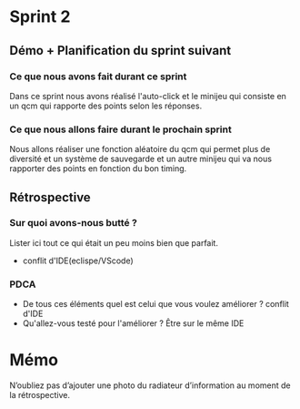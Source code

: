 # Sprint 2

## Démo + Planification du sprint suivant

### Ce que nous avons fait durant ce sprint
Dans ce sprint nous avons réalisé l'auto-click et le minijeu qui consiste en un qcm qui rapporte des points selon les réponses.

### Ce que nous allons faire durant le prochain sprint
Nous allons réaliser une fonction aléatoire du qcm qui permet plus de diversité et un système de sauvegarde et un autre minijeu qui va nous rapporter des points en fonction du bon timing.

## Rétrospective

### Sur quoi avons-nous butté ?
Lister ici tout ce qui était un peu moins bien que parfait.
* conflit d'IDE(eclispe/VScode)


### PDCA
* De tous ces éléments quel est celui que vous voulez améliorer ?
    conflit d'IDE
* Qu'allez-vous testé pour l'améliorer ?
    Être sur le même IDE

# Mémo
N’oubliez pas d’ajouter une photo du radiateur d’information au moment de la rétrospective.